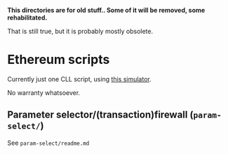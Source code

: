 **This directories are for old stuff.. Some of it will be removed, some rehabilitated.**

That is still true, but it is probably mostly obsolete.

# Ethereum scripts
Currently just one CLL script, using
[this simulator](https://github.com/jorisbontje/cll-sim/).

No warranty whatsoever.

## Parameter selector/(transaction)firewall (`param-select/`)
See `param-select/readme.md`
